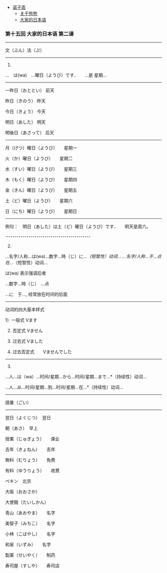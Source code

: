 - [诺子乖](Yi.md)
  - [关于熊熊](bear.md)
  - [大家的日本语](japanese.md)

### 第十五回 大家的日本语 第二课

------------------------------------

文（ぶん）法（ぷ）

------------------------------------

1.

...　は(wa)　...曜日（ようび）です．　　...是 星期...

------------------------------

一昨日（おととい）  前天

昨日（きのう）  昨天

今日（きょう）  今天

明日（あした）  明天

明後日（あさって）  后天

----------------------------------

月（げつ）曜日（ようび）　　星期一

火（か）曜日（ようび）　　星期二

水（すい）曜日（ようび）　　星期三

木（もく）曜日（ようび）　　星期四

金（きん）曜日（ようび）　　星期五

土（ど）曜日（ようび）　　星期六

日（にち）曜日（ようび）　　星期日

----------------------------

例句：　明日（あした）は土（ど）曜日（ようび）です．　　明天是周六。

·------------------------------------------

2.

...名字/人称...は(wa)...数字...時（じ）に...*（短暂性）动词...         ...名字/人称...于...点在...*（短暂性）动词...

は(wa)  表示强调后者

...数字...時（じ）　...点

...に　于..., 经常放在时间的后面

--------------------------------------------

动词的四大基本样式

1）一般式    Vます

2) 否定式    Vません

3) 过去式    Vました

4) 过去否定式　　Vませんでした

---------------------------------------------------

3.

...人...は（wa）...时间/星期...から...时间/星期...まで...*（持续性）动词...　　　

...人...从...时间/星期...到...时间/星期...在...*（持续性）动词...

---------------------------------------------------

語彙（ごい）

------------------------------------------------

翌日（よくじつ）　翌日

朝（あさ）　早上

授業（じゅぎょう）　　课业

去年（きょねん）　　去年

無料（むりょう）　　免费

有料（ゆうりょう）　　收费

ペキン　北京

大阪（おおさか）

大使館（たいしかん）　

青山（あおやま）　　名字

美智子（みちこ）　　名字

小林（こばやし）　　名字

和泉（いずみ）　　名字

製薬（せいやく）　　制药

寿司屋（すしや）　　寿司店
